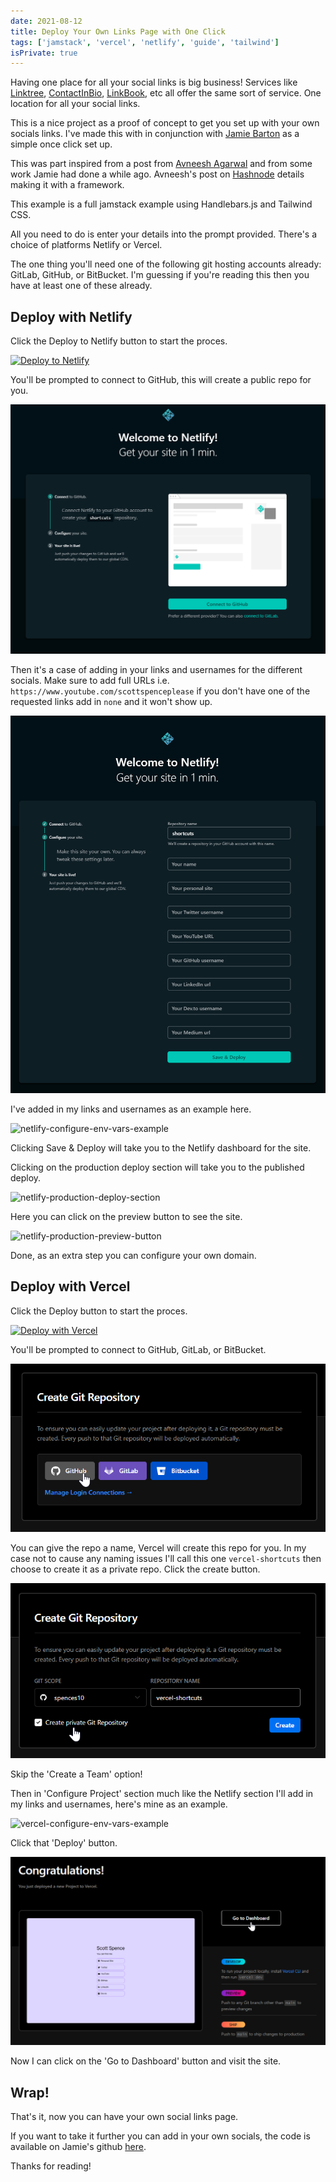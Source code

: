 ```yaml
---
date: 2021-08-12
title: Deploy Your Own Links Page with One Click
tags: ['jamstack', 'vercel', 'netlify', 'guide', 'tailwind']
isPrivate: true
---
```


Having one place for all your social links is big business! Services
like [Linktree], [ContactInBio], [LinkBook], etc all offer the same
sort of service. One location for all your social links.

This is a nice project as a proof of concept to get you set up with
your own socials links. I've made this with in conjunction with [Jamie
Barton] as a simple once click set up.

This was part inspired from a post from [Avneesh Agarwal] and from
some work Jamie had done a while ago. Avneesh's post on [Hashnode]
details making it with a framework.

This example is a full jamstack example using Handlebars.js and
Tailwind CSS.

All you need to do is enter your details into the prompt provided.
There's a choice of platforms Netlify or Vercel.

The one thing you'll need one of the following git hosting accounts
already: GitLab, GitHub, or BitBucket. I'm guessing if you're reading
this then you have at least one of these already.

## Deploy with Netlify

Click the Deploy to Netlify button to start the proces.

[![Deploy to Netlify](https://www.netlify.com/img/deploy/button.svg)](https://app.netlify.com/start/deploy?repository=https://github.com/notrab/shortcuts)

You'll be prompted to connect to GitHub, this will create a public
repo for you.

![netlify-connect-github]

Then it's a case of adding in your links and usernames for the
different socials. Make sure to add full URLs i.e.
`https://www.youtube.com/scottspenceplease` if you don't have one of
the requested links add in `none` and it won't show up.

![netlify-configure-env-vars]

I've added in my links and usernames as an example here.

![netlify-configure-env-vars-example]

Clicking Save & Deploy will take you to the Netlify dashboard for the
site.

Clicking on the production deploy section will take you to the
published deploy.

![netlify-production-deploy-section]

Here you can click on the preview button to see the site.

![netlify-production-preview-button]

Done, as an extra step you can configure your own domain.

## Deploy with Vercel

Click the Deploy button to start the proces.

[![Deploy with Vercel](https://vercel.com/button)](https://vercel.com/new/clone?repository-url=https%3A%2F%2Fgithub.com%2Fnotrab%2Fshortcuts&env=SHORTCUTS_NAME,SHORTCUTS_SITE,SHORTCUTS_TWITTER,SHORTCUTS_YOUTUBE,SHORTCUTS_GITHUB,SHORTCUTS_LINKEDIN,SHORTCUTS_DEVTO,SHORTCUTS_MEDIUM)

You'll be prompted to connect to GitHub, GitLab, or BitBucket.

![vercel-pick-git-provider]

You can give the repo a name, Vercel will create this repo for you. In
my case not to cause any naming issues I'll call this one
`vercel-shortcuts` then choose to create it as a private repo. Click
the create button.

![vercel-create-private-repo]

Skip the 'Create a Team' option!

Then in 'Configure Project' section much like the Netlify section I'll
add in my links and usernames, here's mine as an example.

![vercel-configure-env-vars-example]

Click that 'Deploy' button.

![vercel-congratulations]

Now I can click on the 'Go to Dashboard' button and visit the site.

## Wrap!

That's it, now you can have your own social links page.

If you want to take it further you can add in your own socials, the
code is available on Jamie's github [here].

Thanks for reading!

<!-- Links -->

[avneesh agarwal]: https://avneesh0612.hashnode.dev/
[hashnode]:
  https://avneesh0612.hashnode.dev/stop-using-linktree-build-your-own
[jamie barton]: https://twitter.com/notrab
[linktree]: https://linktr.ee/
[contactinbio]: https://contactinbio.com/
[linkbook]: https://linkbook.bio/
[here]: https://github.com/notrab/shortcuts/

<!-- Images -->

[netlify-connect-github]: ./netlify-connect-github.png
[netlify-configure-env-vars]: ./netlify-configure-env-vars.png
[netlify-configure-env-vars-example]:
  ./netlify-configure-env-vars-example.png
[netlify-production-deploy-section]:
  ./netlify-production-deploy-section.png
[netlify-production-preview-button]:
  ./netlify-production-preview-button.png
[vercel-pick-git-provider]: ./vercel-pick-git-provider.png
[vercel-create-private-repo]: ./vercel-create-private-repo.png
[vercel-configure-env-vars-example]:
  ./vercel-configure-env-vars-example.png
[vercel-congratulations]: ./vercel-congratulations.png
